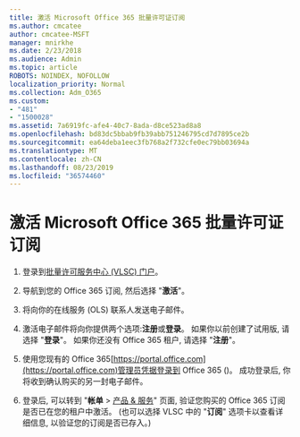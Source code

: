 ```yaml
---
title: 激活 Microsoft Office 365 批量许可证订阅
ms.author: cmcatee
author: cmcatee-MSFT
manager: mnirkhe
ms.date: 2/23/2018
ms.audience: Admin
ms.topic: article
ROBOTS: NOINDEX, NOFOLLOW
localization_priority: Normal
ms.collection: Adm_O365
ms.custom:
- "481"
- "1500028"
ms.assetid: 7a6919fc-afe4-40c7-8ada-d8ce523ad8a8
ms.openlocfilehash: bd83dc5bbab9fb39abb751246795cd7d7895ce2b
ms.sourcegitcommit: ea64deba1eec3fb768a2f732cfe0ec79bb03694a
ms.translationtype: MT
ms.contentlocale: zh-CN
ms.lasthandoff: 08/23/2019
ms.locfileid: "36574460"
---
```

# <a name="activating-a-microsoft-office-365-volume-license-subscription"></a>激活 Microsoft Office 365 批量许可证订阅

1. 登录到[批量许可服务中心 (VLSC) 门户](http://go.microsoft.com/fwlink/p/?LinkId=329762)。

2. 导航到您的 Office 365 订阅, 然后选择 "**激活**"。

3. 将向你的在线服务 (OLS) 联系人发送电子邮件。

4. 激活电子邮件将向你提供两个选项:**注册**或**登录**。 如果你以前创建了试用版, 请选择 "**登录**"。 如果你还没有 Office 365 租户, 请选择 "**注册**"。

5. 使用您现有的 Office 365[https://portal.office.com](https://portal.office.com)管理员凭据登录到 Office 365 ()。 成功登录后, 你将收到确认购买的另一封电子邮件。

6. 登录后, 可以转到 "**帐单** \> [产品 & 服务](https://go.microsoft.com/fwlink/p/?linkid=842054)" 页面, 验证您购买的 Office 365 订阅是否已在您的租户中激活。 (也可以选择 VLSC 中的 "**订阅**" 选项卡以查看详细信息, 以验证您的订阅是否已存入。)